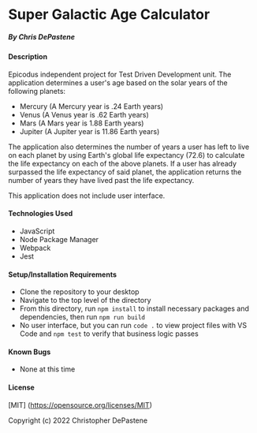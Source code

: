 # Super Galactic Age Calculator 
##### By Chris DePastene


#### Description
Epicodus independent project for Test Driven Development unit. The application determines a user's age based on the solar years of the following planets:
* Mercury (A Mercury year is .24 Earth years)
* Venus (A Venus year is .62 Earth years)
* Mars (A Mars year is 1.88 Earth years)
* Jupiter (A Jupiter year is 11.86 Earth years)

The application also determines the number of years a user has left to live on each planet by using Earth's global life expectancy (72.6) to calculate the life expectancy on each of the above planets. If a user has already surpassed the life expectancy of said planet, the application returns the number of years they have lived past the life expectancy.

This application does not include user interface.

#### Technologies Used
* JavaScript
* Node Package Manager
* Webpack
* Jest


#### Setup/Installation Requirements
* Clone the repository to your desktop
* Navigate to the top level of the directory
* From this directory, run `npm install` to install necessary packages and dependencies, then run `npm run build`
* No user interface, but you can run `code .` to view project files with VS Code and `npm test` to verify that business logic passes

#### Known Bugs
* None at this time

#### License
[MIT] (https://opensource.org/licenses/MIT)

Copyright (c) 2022 Christopher DePastene